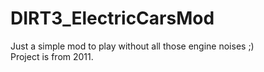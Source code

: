# DIRT3_ElectricCarsMod
Just a simple mod to play without all those engine noises ;)<br/>
Project is from 2011.
